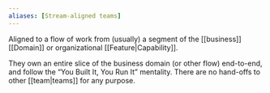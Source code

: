 ```yaml
---
aliases: [Stream-aligned teams]
---
```


Aligned to a flow of work from (usually) a segment of the [[business]] [[Domain]] or organizational [[Feature|Capability]].

They own an entire slice of the business domain (or other flow) end-to-end, and follow the “You Built It, You Run It” mentality. There are no hand-offs to other [[team|teams]] for any purpose.